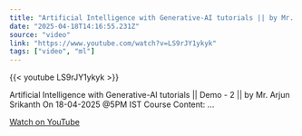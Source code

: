 ```yaml
---
title: "Artificial Intelligence with Generative-AI tutorials || by Mr. Arjun Srikanth On 18-04-2025 @5PM IST"
date: "2025-04-18T14:16:55.231Z"
source: "video"
link: "https://www.youtube.com/watch?v=LS9rJY1ykyk"
tags: ["video", "ml"]
---
```


{{< youtube LS9rJY1ykyk >}}

Artificial Intelligence with Generative-AI tutorials || Demo - 2 || by Mr. Arjun Srikanth On 18-04-2025 @5PM IST Course Content: ...

[Watch on YouTube](https://www.youtube.com/watch?v=LS9rJY1ykyk)
